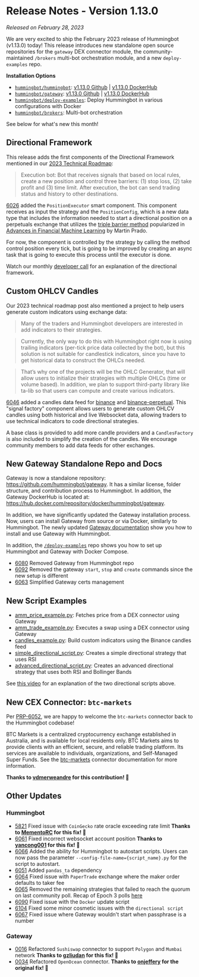 # Release Notes - Version 1.13.0

*Released on February 28, 2023*

We are very excited to ship the February 2023 release of Hummingbot (v1.13.0) today! This release introduces new standalone open source repositories for the `gateway` DEX connector module, the community-maintained `/brokers` multi-bot orchestration module, and a new `deploy-examples` repo. 

**Installation Options**

- [`hummingbot/hummingbot`](https://github.com/hummingbot/hummingbot): [v1.13.0 Github](https://github.com/hummingbot/hummingbot/releases/tag/v1.13.0) | [v1.13.0 DockerHub](https://hub.docker.com/layers/hummingbot/hummingbot/version-1.13.0/images/sha256-8cde749599146e4145d679dcb2a36ea2e31d7d559f18cef345e49c45b0411f17?context=repo)
- [`hummingbot/gateway`](https://github.com/hummingbot/gateway): [v1.13.0 Github](https://github.com/hummingbot/gateway/releases/tag/v1.13.0) | [v1.13.0 DockerHub](https://hub.docker.com/layers/hummingbot/gateway/version-1.13.0/images/sha256-ff0e8061d37ae11230b8b72fcddcc272ca860c6ceefa782424b491732a92c32d?context=repo)
- [`hummingbot/deploy-examples`](https://github.com/hummingbot/deploy-examples): Deploy Hummingbot in various configurations with Docker
- [`hummingbot/brokers`](https://github.com/hummingbot/brokers): Multi-bot orchestration

See below for what's new this month!

## Directional Framework

This release adds the first components of the Directional Framework mentioned in our [2023 Technical Roadmap](https://blog.hummingbot.org/technical-roadmap-2023/):

> Execution bot: Bot that receives signals that based on local rules, create a new position and control three barriers: (1) stop loss, (2) take profit and (3) time limit. After execution, the bot can send trading status and history to other destinations.

[6026](https://github.com/hummingbot/hummingbot/pull/6026) added the `PositionExecutor` smart component. This component receives as input the strategy and the `PositionConfig`, which is a new data type that includes the information needed to start a directional position on a perpetuals exchange that utilizes the [triple barrier method](https://www.mlfinlab.com/en/latest/labeling/tb_meta_labeling.html) popularized in [Advances in Financial Machine Learning](https://www.wiley.com/en-us/Advances+in+Financial+Machine+Learning-p-9781119482086) by Martin Prado.

For now, the component is controlled by the strategy by calling the method control position every tick, but is going to be improved by creating an async task that is going to execute this process until the executor is done.

Watch our monthly [developer call](https://www.youtube.com/watch?v=X63rACPjtUE) for an explanation of the directional framework.

## Custom OHLCV Candles

Our 2023 technical roadmap post also mentioned a project to help users generate custom indicators using exchange data:

> Many of the traders and Hummingbot developers are interested in add indicators to their strategies.

> Currently, the only way to do this with Hummingbot right now is using trailing indicators (per-tick price data collected by the bot), but this solution is not suitable for candlestick indicators, since you have to get historical data to construct the OHLCs needed.

> That’s why one of the projects will be the OHLC Generator, that will allow users to initialize their strategies with multiple OHLCs (time or volume based). In addition, we plan to support third-party library like ta-lib so that users can compute and create various indicators.

[6046](https://github.com/hummingbot/hummingbot/pull/6046) added a candles data feed for [binance](/exchanges/binance) and [binance-perpetual](/exchanges/binance-perpetual). This "signal factory" component allows users to generate custom OHLCV candles using both historical and live Websocket data, allowing traders to use technical indicators to code directional strategies.

A base class is provided to add more candle providers and a `CandlesFactory` is also included to simplify the creation of the candles. We encourage community members to add data feeds for other exchanges.

## New Gateway Standalone Repo and Docs

Gateway is now a standalone repository: <https://github.com/hummingbot/gateway>. It has a similar license, folder structure, and contribution process to Hummingbot. In addition, the Gateway DockerHub is located at: <https://hub.docker.com/repository/docker/hummingbot/gateway>.

In addition, we have significantly updated the Gateway installation process. Now, users can install Gateway from source or via Docker, similarly to Hummingbot. The newly updated [Gateway documentation](https://docs.hummingbot.org/gateway/) show you how to install and use Gateway with Hummingbot. 

In addition, the [`/deploy-examples`](https://github.com/hummingbot/deploy-examples) repo shows you how to set up Hummingbot and Gateway with Docker Compose.

- [6080](https://github.com/hummingbot/hummingbot/pull/6080) Removed Gateway from Hummingbot repo
- [6092](https://github.com/hummingbot/hummingbot/pull/6092) Removed the gateway `start`, `stop` and `create` commands since the new setup is different
- [6063](https://github.com/hummingbot/hummingbot/pull/6063) Simplified Gateway certs management

## New Script Examples

- [amm_price_example.py](https://github.com/hummingbot/hummingbot/blob/master/scripts/amm_price_example.py): Fetches price from a DEX connector using Gateway
- [amm_trade_example.py](https://github.com/hummingbot/hummingbot/blob/master/scripts/amm_trade_example.py): Executes a swap using a DEX connector using Gateway
- [candles_example.py](https://github.com/hummingbot/hummingbot/blob/master/scripts/candle_example.py): Build custom indicators using the Binance candles feed
- [simple_directional_script.py](https://github.com/hummingbot/hummingbot/blob/master/scripts/simple_directional_script.py): Creates a simple directional strategy that uses RSI
- [advanced_directional_script.py](https://github.com/hummingbot/hummingbot/blob/master/scripts/advanced_directional_script.py): Creates an advanced directional strategy that uses both RSI and Bollinger Bands

See [this video](https://www.youtube.com/watch?v=X63rACPjtUE) for an explanation of the two directional scripts above.

## New CEX Connector: `btc-markets`

Per [PRP-6052](https://snapshot.org/#/hbot.eth/proposal/0x3766f03b59e8484a80e0ba5a774aca43962a024ab46c9cc15b0a96656df1dc99), we are happy to welcome the `btc-markets` connector back to the Hummingbot codebase!

BTC Markets is a centralized cryptocurrency exchange established in Australia, and is available for local residents only. BTC Markets aims to provide clients with an efficient, secure, and reliable trading platform. Its services are available to individuals, organizations, and Self-Managed Super Funds. See the [btc-markets](/exchanges/btc-markets/) connector documentation for more information.

**Thanks to [vdmerweandre](https://github.com/vdmerweandre) for this contribution! 🙏**


## Other Updates

### Hummingbot

- [5821](https://github.com/hummingbot/hummingbot/pull/5821) Fixed issue with `CoinGecko` rate oracle exceeding rate limit **Thanks to [MementoRC](https://github.com/MementoRC) for this fix! 🙏**
- [6061](https://github.com/hummingbot/hummingbot/pull/6061) Fixed incorrect websocket account position **Thanks to [yancong001](https://github.com/yancong001) for this fix! 🙏**
- [6066](https://github.com/hummingbot/hummingbot/pull/6066) Added the ability for Hummingbot to autostart scripts. Users can now pass the parameter `--config-file-name={script_name}.py` for the script to autostart.
- [6051](https://github.com/hummingbot/hummingbot/pull/6051) Added `pandas_ta` dependency
- [6064](https://github.com/hummingbot/hummingbot/pull/6064) Fixed issue with `PaperTrade` exchange where the maker order defaults to taker fee
- [6065](https://github.com/hummingbot/hummingbot/pull/6065) Removed the remaining strategies that failed to reach the quorum on last community poll. Recap of Epoch 3 polls [here](https://blog.hummingbot.org/epoch-3-polls/)
- [6090](https://github.com/hummingbot/hummingbot/pull/6090) Fixed issue with the `Docker` update script
- [6104](https://github.com/hummingbot/hummingbot/pull/6104) Fixed some minor cosmetic issues with the `directional script`
- [6067](https://github.com/hummingbot/hummingbot/pull/6067) Fixed issue where Gateway wouldn't start when passphrase is a number

### Gateway

- [0016](https://github.com/hummingbot/gateway/pull/0016) Refactored `Sushiswap` connector to support `Polygon` and `Mumbai` network **Thanks to [gzliudan](https://github.com/gzliudan) for this fix! 🙏**
- [0034](https://github.com/hummingbot/gateway/pull/0034) Refactored `OpenOcean` connector. **Thanks to [onjeffery](https://github.com/onjeffery) for the original fix! 🙏**
